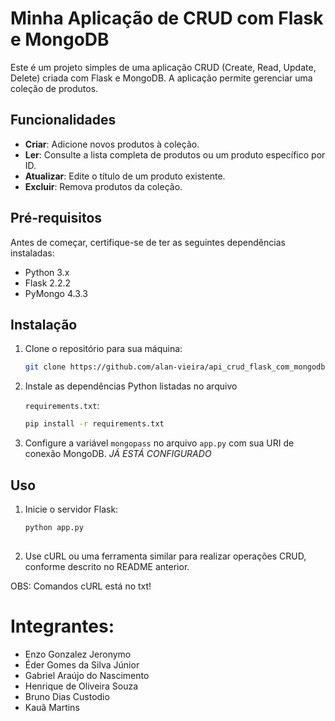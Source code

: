 # Minha Aplicação de CRUD com Flask e MongoDB

Este é um projeto simples de uma aplicação CRUD (Create, Read, Update, Delete) criada com Flask e MongoDB. A aplicação permite gerenciar uma coleção de produtos.

## Funcionalidades

- **Criar**: Adicione novos produtos à coleção.
- **Ler**: Consulte a lista completa de produtos ou um produto específico por ID.
- **Atualizar**: Edite o título de um produto existente.
- **Excluir**: Remova produtos da coleção.

## Pré-requisitos

Antes de começar, certifique-se de ter as seguintes dependências instaladas:

- Python 3.x
- Flask 2.2.2
- PyMongo 4.3.3

## Instalação

1. Clone o repositório para sua máquina:

   ```bash
   git clone https://github.com/alan-vieira/api_crud_flask_com_mongodb.git

2. Instale as dependências Python listadas no arquivo

   `requirements.txt`:

   ```bash
   pip install -r requirements.txt

3. Configure a variável `mongopass` no arquivo `app.py` com sua URI de conexão MongoDB. *JÁ ESTÁ CONFIGURADO*

## Uso

1.  Inicie o servidor Flask:

    ```bash
    python app.py
 
2. Use cURL ou uma ferramenta similar para realizar operações CRUD, conforme descrito no README anterior.

OBS: Comandos cURL está no txt!

# Integrantes:
- Enzo Gonzalez Jeronymo
- Éder Gomes da Silva Júnior
- Gabriel Araújo do Nascimento
- Henrique de Oliveira Souza
- Bruno Dias Custodio
- Kauã Martins
